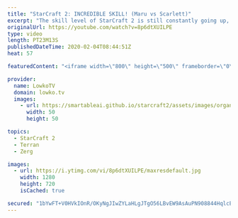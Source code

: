 ```yaml
---
title: "StarCraft 2: INCREDIBLE SKILL! (Maru vs Scarlett)"
excerpt: "The skill level of StarCraft 2 is still constantly going up, and that's very clear in this amazing match of Terran versus Zerg. In this professional game I commentate a match of SC2 between Maru and Scarlett, two of the very best with Maru being the much more accomplished. While Terran Mech has become"
originalUrl: https://youtube.com/watch?v=8p6dtXUILPE
type: video
length: PT23M13S
publishedDateTime: 2020-02-04T08:44:51Z
heat: 57

featuredContent: "<iframe width=\"800\" height=\"500\" frameborder=\"0\" src=\"https://www.youtube.com/embed/8p6dtXUILPE\" allow=\"accelerometer; autoplay; encrypted-media; gyroscope; picture-in-picture\" allowfullscreen></iframe>"

provider:
  name: LowkoTV
  domain: lowko.tv
  images:
    - url: https://smartableai.github.io/starcraft2/assets/images/organizations/lowko.tv-50x50.jpg
      width: 50
      height: 50

topics:
  - StarCraft 2
  - Terran
  - Zerg

images:
  - url: https://i.ytimg.com/vi/8p6dtXUILPE/maxresdefault.jpg
    width: 1280
    height: 720
    isCached: true

secured: "1bYwFT+V0HVkIOnR/OKyNgJIwZYLaHLgJTgO56LBvEW9AsAuPN908844HqlcEUQk2jaKra2Abw10x8fXU+8T7H6MfkF/KSqe8AnKcJsgiMYKy61hjh66eiMeDkyvvH7C5exGjDMzCTNxWfP5i7mX3aFfns7IOZQL/LPYjpXCSbHgSzLG2BWgsBlengq4DIbSr7UU3EuU36A/HrEAuNuUhRPReyGSwD0L9JmFHlmY18oXrAnulsqVEk8es6bcXBWsAgAc2CG9NnayLrH/RhLIEUxEKWEcQCp+UPoGb1UX1plTuJ+MfW8M6gb9p8ujKwaIawuGcJSN8IJncVIcoJJ/v2RGlZLLbr1rN1xnIdfSnEf31vyC535Huy8LPjJSjQplJiFo9jh1zHnGiaPS1MCnDDtperFFokEI4X+sm/3YRns1mJMGB98CEtKn9FYdWefr;fRufwsp3jPv+cXOK3Vri+g=="
---
```


